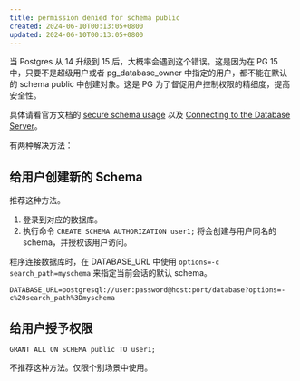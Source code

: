 ```yaml
---
title: permission denied for schema public
created: 2024-06-10T00:13:05+0800
updated: 2024-06-10T00:13:05+0800
---
```


当 Postgres 从 14 升级到 15 后，大概率会遇到这个错误。这是因为在 PG 15 中，只要不是超级用户或者 pg_database_owner 中指定的用户，都不能在默认的 schema public 中创建对象。这是 PG 为了督促用户控制权限的精细度，提高安全性。

具体请看官方文档的 [secure schema usage](https://www.postgresql.org/docs/17/ddl-schemas.html#DDL-SCHEMAS-PATTERNS) 以及 [Connecting to the Database Server](https://www.postgresql.org/docs/17/ecpg-connect.html#ECPG-CONNECTING)。

有两种解决方法：

## 给用户创建新的 Schema

推荐这种方法。

1. 登录到对应的数据库。
2. 执行命令 `CREATE SCHEMA AUTHORIZATION user1;` 将会创建与用户同名的 schema，并授权该用户访问。

程序连接数据库时，在 DATABASE_URL 中使用 `options=-c search_path=myschema` 来指定当前会话的默认 schema。

`DATABASE_URL=postgresql://user:password@host:port/database?options=-c%20search_path%3Dmyschema`

## 给用户授予权限

`GRANT ALL ON SCHEMA public TO user1;`

不推荐这种方法。仅限个别场景中使用。
